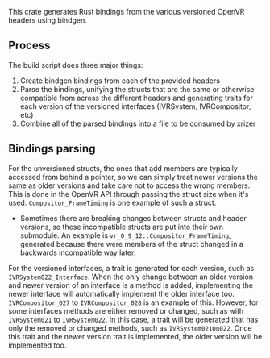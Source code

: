 This crate generates Rust bindings from the various versioned OpenVR headers using bindgen.

## Process

The build script does three major things:

1. Create bindgen bindings from each of the provided headers
2. Parse the bindings, unifying the structs that are the same or otherwise compatible
from across the different headers and generating traits for each version of the versioned interfaces
(IVRSystem, IVRCompositor, etc)
3. Combine all of the parsed bindings into a file to be consumed by xrizer

## Bindings parsing

For the unversioned structs, the ones that add members are typically accessed from behind a pointer,
so we can simply treat newer versions the same as older versions and take care not to access the wrong members.
This is done in the OpenVR API through passing the struct size when it's used. `Compositor_FrameTiming` is one
example of such a struct.

- Sometimes there are breaking changes between structs and header versions, so these incompatible structs are
put into their own submodule. An example is `vr_0_9_12::Compositor_FrameTiming`, generated because there were
members of the struct changed in a backwards incompatible way later.

For the versioned interfaces, a trait is generated for each version, such as `IVRSystem022_Interface`. When the only
change between an older version and newer version of an interface is a method is added, implementing the newer interface
will automatically implement the older interface too. `IVRCompositor_027` to `IVRCompositor_028` is an example of this.
However, for some interfaces methods are either removed or changed, such as with `IVRSystem021` to `IVRSystem022`.
In this case, a trait will be generated that has only the removed or changed methods, such as `IVRSystem021On022`. Once
this trait and the newer version trait is implemented, the older version will be implemented too.
